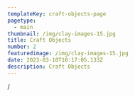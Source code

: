```yaml
---
templateKey: craft-objects-page
pagetype:
  - main
thumbnail: /img/clay-images-15.jpg
title: Craft Objects
number: 2
featuredimage: /img/clay-images-15.jpg
date: 2023-03-10T10:17:05.133Z
description: Craft Objects
---
```

/